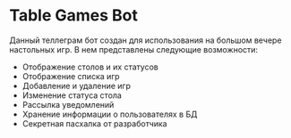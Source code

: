 # Table Games Bot
Данный теллеграм бот создан для использования на большом вечере настольных игр. В нем представлены следующие возможности:
- Отображение столов и их статусов
- Отображение списка игр
- Добавление и удаление игр
- Изменение статуса стола
- Рассылка уведомлений
- Хранение информации о пользователях в БД
- Секретная пасхалка от разработчика
